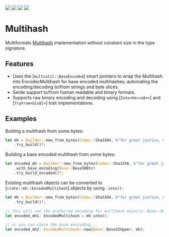 [![](https://img.shields.io/badge/made%20by-Cryptid%20Technologies-gold.svg?style=flat-square)][CRYPTID]
[![](https://img.shields.io/badge/project-provenance-purple.svg?style=flat-square)][PROVENANCE]
[![](https://img.shields.io/badge/project-multiformats-blue.svg?style=flat-square)][MULTIFORMATS]
![](https://github.com/cryptidtech/multihash/actions/workflows/rust.yml/badge.svg)

# Multihash

Multiformats [Multihash][MULTIHASH] implementation without constant size in the
type signature.

## Features

* Uses the [`multiutil::BaseEncoded`] smart pointers to wrap the Multihash into
  EncodecMultihash for base encoded multihashes; automating the
  encoding/decoding to/from strings and byte slices. 
* Serde support to/from human readable and binary formats.
* Supports raw binary encoding and decoding using [`Into<Vec<u8>>`] and
  [`TryFrom<&[u8]>`] trait implementations.

## Examples

Bulding a multihash from some bytes:

```rust
let mh = Builder::new_from_bytes(Codec::Sha3384, b"for great justice, move every zig!")?
    .try_build()?;
```

Building a base encoded multihash from some bytes:

```rust
let encoded_mh = Builder::new_from_bytes(Codec::Sha3256, b"for great justice, move every zig!")?
    .with_base_encoding(Base::Base58Btc)
    .try_build_encoded()?;
```

Existing multihash objects can be converted to [`crate::mh::EncodedMultihash`]
objects by using `.into()`:

```rust
let mh = Builder::new_from_bytes(Codec::Sha3384, b"for great justice, move every zig!")?
    .try_build()?;

// this will use the preferred encoding for multihash objects: Base::Base16Lower
let encoded_mh1: EncodedMultihash = mh.into();

// or you can chose the base enccoding...
let encoded_mh2: EncodedMultihash::new(Base::Base32Upper, mh);
```

[CRYPTID]: https://cryptid.tech/
[PROVENANCE]: https://github.com/cryptidtech/provenance-specifications/
[MULTIFORMATS]: https://github.com/multiformats/multiformats/
[MULTIHASH]: https://www.multiformats.io/multihash/
